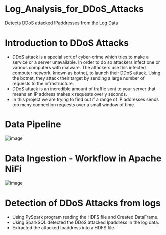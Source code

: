 # Log_Analysis_for_DDoS_Attacks
Detects DDoS attacked IPaddresses from the Log Data

# Introduction to DDoS Attacks
* DDoS attack is a special sort of cyber-crime which tries to make a service or a server unavailable. In order to do so attackers infect one or various computers with malware. The attackers use this infected computer network, known as botnet, to launch their DDoS attack. Using the botnet, they attack their target by sending a large number of requests to the infrastructure. 
* DDoS attack is an incredible amount of traffic sent to your server that means an IP address makes x requests over y seconds.
* In this project we are trying to find out if a range of IP addresses sends too many connection requests over a small window of time.

# Data Pipeline
![image](https://user-images.githubusercontent.com/10507993/57264698-0fadb580-7039-11e9-816a-e94039aceaf3.png)


# Data Ingestion - Workflow in Apache NiFi
![image](https://user-images.githubusercontent.com/10507993/57264776-7f23a500-7039-11e9-8a46-02053169c4cf.png)


# Detection of DDoS Attacks from logs	 
* Using PySpark program reading the HDFS file and Created DataFrame.
* Using SparkSQL detected the DDoS attacked Ipaddress in the log data.
* Extracted the attacked Ipaddress into a HDFS file.

